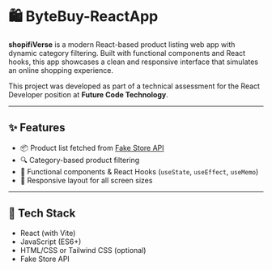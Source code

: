 # 🛍️ ByteBuy-ReactApp

**shopifiVerse** is a modern React-based product listing web app with dynamic category filtering. Built with functional components and React hooks, this app showcases a clean and responsive interface that simulates an online shopping experience.

This project was developed as part of a technical assessment for the React Developer position at **Future Code Technology**.

---

## ✨ Features

- 📦 Product list fetched from [Fake Store API](https://fakestoreapi.com/)
- 🔍 Category-based product filtering
- 🧩 Functional components & React Hooks (`useState`, `useEffect`, `useMemo`)
- 📱 Responsive layout for all screen sizes

---

## 🔧 Tech Stack

- React (with Vite)
- JavaScript (ES6+)
- HTML/CSS or Tailwind CSS (optional)
- Fake Store API
